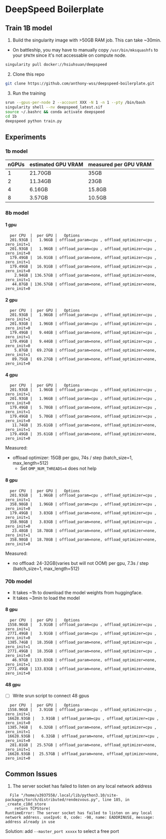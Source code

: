 # DeepSpeed Boilerplate

## Train 1B model

1. Build the singularity image with >50GB RAM job. This can take ~30min.
- On battleship, you may have to manually copy `/usr/bin/mksquashfs` to your `$PATH` since it's not accessable on compute node.

```bash
singularity pull docker://hsiuhsuan/deepspeed
```

2. Clone this repo
```bash
git clone https://github.com/anthony-wss/deepspeed-boilerplate.git
```

3. Run the training
```bash
srun --gpus-per-node 2 --account XXX -N 1 -n 1 --pty /bin/bash
singularity shell --nv deepspeed_latest.sif
source ~/.bashrc && conda activate deepspeed
cd 1b
deepspeed python train.py
```

## Experiments

### 1b model

| nGPUs | estimated GPU VRAM | measured per GPU VRAM |
|-------|----------|----------|
| 1 | 21.70GB | 35GB   |
| 2 | 11.34GB | 23GB   |
| 4 | 6.16GB | 15.8GB |
| 8 | 3.57GB | 10.5GB |

### 8b model

#### 1 gpu

```
  per CPU  |  per GPU |   Options
  201.93GB |   1.96GB | offload_param=cpu , offload_optimizer=cpu , zero_init=1
  201.93GB |   1.96GB | offload_param=cpu , offload_optimizer=cpu , zero_init=0
  179.49GB |  16.91GB | offload_param=none, offload_optimizer=cpu , zero_init=1
  179.49GB |  16.91GB | offload_param=none, offload_optimizer=cpu , zero_init=0
    2.94GB | 136.57GB | offload_param=none, offload_optimizer=none, zero_init=1
   44.87GB | 136.57GB | offload_param=none, offload_optimizer=none, zero_init=0
```

#### 2 gpu

```
  per CPU  |  per GPU |   Options
  201.93GB |   1.96GB | offload_param=cpu , offload_optimizer=cpu , zero_init=1
  201.93GB |   1.96GB | offload_param=cpu , offload_optimizer=cpu , zero_init=0
  179.49GB |   9.44GB | offload_param=none, offload_optimizer=cpu , zero_init=1
  179.49GB |   9.44GB | offload_param=none, offload_optimizer=cpu , zero_init=0
    5.87GB |  69.27GB | offload_param=none, offload_optimizer=none, zero_init=1
   89.75GB |  69.27GB | offload_param=none, offload_optimizer=none, zero_init=0
```

#### 4 gpu

```
  per CPU  |  per GPU |   Options
  201.93GB |   1.96GB | offload_param=cpu , offload_optimizer=cpu , zero_init=1
  201.93GB |   1.96GB | offload_param=cpu , offload_optimizer=cpu , zero_init=0
  179.49GB |   5.70GB | offload_param=none, offload_optimizer=cpu , zero_init=1
  179.49GB |   5.70GB | offload_param=none, offload_optimizer=cpu , zero_init=0
   11.74GB |  35.61GB | offload_param=none, offload_optimizer=none, zero_init=1
  179.49GB |  35.61GB | offload_param=none, offload_optimizer=none, zero_init=0
```

Measured:
- offload optimizer: 15GB per gpu, 74s / step (batch_size=1, max_length=512)
    - Set `OMP_NUM_THREADS=4` does not help

#### 8 gpu

```
  per CPU  |  per GPU |   Options
  201.93GB |   1.96GB | offload_param=cpu , offload_optimizer=cpu , zero_init=1
  358.98GB |   1.96GB | offload_param=cpu , offload_optimizer=cpu , zero_init=0
  179.49GB |   3.83GB | offload_param=none, offload_optimizer=cpu , zero_init=1
  358.98GB |   3.83GB | offload_param=none, offload_optimizer=cpu , zero_init=0
   23.48GB |  18.78GB | offload_param=none, offload_optimizer=none, zero_init=1
  358.98GB |  18.78GB | offload_param=none, offload_optimizer=none, zero_init=0
```

Measured:
- no offload: 24-32GB(varies but will not OOM) per gpu, 7.3s / step (batch_size=1, max_length=512)

### 70b model

- It takes ~1h to download the model weights from huggingface.
- It takes ~3min to load the model

#### 8 gpu
```
  per CPU  |  per GPU |   Options
 1558.96GB |   3.91GB | offload_param=cpu , offload_optimizer=cpu , zero_init=1
 2771.49GB |   3.91GB | offload_param=cpu , offload_optimizer=cpu , zero_init=0
 1385.74GB |  18.35GB | offload_param=none, offload_optimizer=cpu , zero_init=1
 2771.49GB |  18.35GB | offload_param=none, offload_optimizer=cpu , zero_init=0
   46.97GB | 133.83GB | offload_param=none, offload_optimizer=none, zero_init=1
 2771.49GB | 133.83GB | offload_param=none, offload_optimizer=none, zero_init=0
```

#### 48 gpu

- [ ] Write srun script to connect 48 gpus

```
  per CPU  |  per GPU |   Options
 1558.96GB |   3.91GB | offload_param=cpu , offload_optimizer=cpu , zero_init=1
 16628.93GB |   3.91GB | offload_param=cpu , offload_optimizer=cpu , zero_init=0
 1385.74GB |   6.32GB | offload_param=none, offload_optimizer=cpu , zero_init=1
 16628.93GB |   6.32GB | offload_param=none, offload_optimizer=cpu , zero_init=0
  281.81GB |  25.57GB | offload_param=none, offload_optimizer=none, zero_init=1
 16628.93GB |  25.57GB | offload_param=none, offload_optimizer=none, zero_init=0
```



## Common Issues

1. The server socket has failed to listen on any local network address

```
  File "/home/u3937558/.local/lib/python3.10/site-packages/torch/distributed/rendezvous.py", line 185, in _create_c10d_store
    return TCPStore(
RuntimeError: The server socket has failed to listen on any local network address. useIpv6: 0, code: -98, name: EADDRINUSE, message: address already in use
```

Solution: add `--master_port xxxxx` to select a free port

